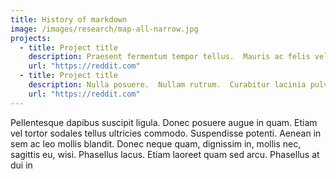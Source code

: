 ```yaml
---
title: History of markdown
image: /images/research/map-all-narrow.jpg
projects:
  - title: Project title
    description: Praesent fermentum tempor tellus.  Mauris ac felis vel velit tristique imperdiet.  Curabitur lacinia pulvinar nibh.  Mauris ac felis vel velit tristique imperdiet.  Nullam tempus.  
    url: "https://reddit.com"
  - title: Project title
    description: Nulla posuere.  Nullam rutrum.  Curabitur lacinia pulvinar nibh.  Nunc eleifend leo vitae magna.  
    url: "https://reddit.com"
---
```


Pellentesque dapibus suscipit ligula.  Donec posuere augue in quam.  Etiam vel
tortor sodales tellus ultricies commodo.  Suspendisse potenti.  Aenean in sem ac
leo mollis blandit.  Donec neque quam, dignissim in, mollis nec, sagittis eu,
wisi.  Phasellus lacus.  Etiam laoreet quam sed arcu.  Phasellus at dui in
